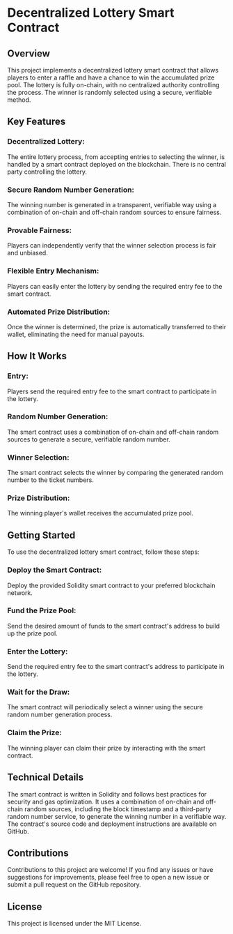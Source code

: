 # Decentralized Lottery Smart Contract

## Overview
This project implements a decentralized lottery smart contract that allows players to enter a raffle and have a chance to win the accumulated prize pool. The lottery is fully on-chain, with no centralized authority controlling the process. The winner is randomly selected using a secure, verifiable method.

## Key Features
### Decentralized Lottery: 
The entire lottery process, from accepting entries to selecting the winner, is handled by a smart contract deployed on the blockchain. There is no central party controlling the lottery.
### Secure Random Number Generation: 
The winning number is generated in a transparent, verifiable way using a combination of on-chain and off-chain random sources to ensure fairness.
### Provable Fairness: 
Players can independently verify that the winner selection process is fair and unbiased.
### Flexible Entry Mechanism: 
Players can easily enter the lottery by sending the required entry fee to the smart contract.
### Automated Prize Distribution: 
Once the winner is determined, the prize is automatically transferred to their wallet, eliminating the need for manual payouts.

## How It Works
### Entry: 
Players send the required entry fee to the smart contract to participate in the lottery.
### Random Number Generation: 
The smart contract uses a combination of on-chain and off-chain random sources to generate a secure, verifiable random number.
### Winner Selection: 
The smart contract selects the winner by comparing the generated random number to the ticket numbers.
### Prize Distribution: 
The winning player's wallet receives the accumulated prize pool.

## Getting Started
To use the decentralized lottery smart contract, follow these steps:
### Deploy the Smart Contract: 
Deploy the provided Solidity smart contract to your preferred blockchain network.
### Fund the Prize Pool: 
Send the desired amount of funds to the smart contract's address to build up the prize pool.
### Enter the Lottery: 
Send the required entry fee to the smart contract's address to participate in the lottery.
### Wait for the Draw: 
The smart contract will periodically select a winner using the secure random number generation process.
### Claim the Prize: 
The winning player can claim their prize by interacting with the smart contract.

## Technical Details
The smart contract is written in Solidity and follows best practices for security and gas optimization. It uses a combination of on-chain and off-chain random sources, including the block timestamp and a third-party random number service, to generate the winning number in a verifiable way.
The contract's source code and deployment instructions are available on GitHub.

## Contributions
Contributions to this project are welcome! If you find any issues or have suggestions for improvements, please feel free to open a new issue or submit a pull request on the GitHub repository.

## License
This project is licensed under the MIT License.
